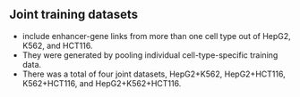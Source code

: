 ## Joint training datasets

- include enhancer-gene links from more than one cell type out of HepG2, K562, and HCT116. 
- They were generated by pooling individual cell-type-specific training data. 
- There was a total of four joint datasets, HepG2+K562, HepG2+HCT116, K562+HCT116, and HepG2+K562+HCT116.
